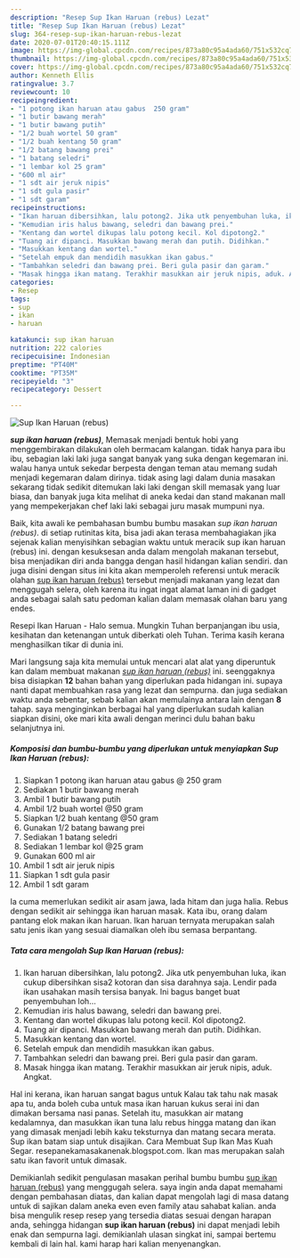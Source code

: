 ```yaml
---
description: "Resep Sup Ikan Haruan (rebus) Lezat"
title: "Resep Sup Ikan Haruan (rebus) Lezat"
slug: 364-resep-sup-ikan-haruan-rebus-lezat
date: 2020-07-01T20:40:15.111Z
image: https://img-global.cpcdn.com/recipes/873a80c95a4ada60/751x532cq70/sup-ikan-haruan-rebus-foto-resep-utama.jpg
thumbnail: https://img-global.cpcdn.com/recipes/873a80c95a4ada60/751x532cq70/sup-ikan-haruan-rebus-foto-resep-utama.jpg
cover: https://img-global.cpcdn.com/recipes/873a80c95a4ada60/751x532cq70/sup-ikan-haruan-rebus-foto-resep-utama.jpg
author: Kenneth Ellis
ratingvalue: 3.7
reviewcount: 10
recipeingredient:
- "1 potong ikan haruan atau gabus  250 gram"
- "1 butir bawang merah"
- "1 butir bawang putih"
- "1/2 buah wortel 50 gram"
- "1/2 buah kentang 50 gram"
- "1/2 batang bawang prei"
- "1 batang seledri"
- "1 lembar kol 25 gram"
- "600 ml air"
- "1 sdt air jeruk nipis"
- "1 sdt gula pasir"
- "1 sdt garam"
recipeinstructions:
- "Ikan haruan dibersihkan, lalu potong2. Jika utk penyembuhan luka, ikan cukup dibersihkan sisa2 kotoran dan sisa darahnya saja. Lendir pada ikan usahakan masih tersisa banyak. Ini bagus banget buat penyembuhan loh..."
- "Kemudian iris halus bawang, seledri dan bawang prei."
- "Kentang dan wortel dikupas lalu potong kecil. Kol dipotong2."
- "Tuang air dipanci. Masukkan bawang merah dan putih. Didihkan."
- "Masukkan kentang dan wortel."
- "Setelah empuk dan mendidih masukkan ikan gabus."
- "Tambahkan seledri dan bawang prei. Beri gula pasir dan garam."
- "Masak hingga ikan matang. Terakhir masukkan air jeruk nipis, aduk. Angkat."
categories:
- Resep
tags:
- sup
- ikan
- haruan

katakunci: sup ikan haruan 
nutrition: 222 calories
recipecuisine: Indonesian
preptime: "PT40M"
cooktime: "PT35M"
recipeyield: "3"
recipecategory: Dessert

---
```



![Sup Ikan Haruan (rebus)](https://img-global.cpcdn.com/recipes/873a80c95a4ada60/751x532cq70/sup-ikan-haruan-rebus-foto-resep-utama.jpg)

<b><i>sup ikan haruan (rebus)</i></b>, Memasak menjadi bentuk hobi yang menggembirakan dilakukan oleh bermacam kalangan. tidak hanya para ibu ibu, sebagian laki laki juga sangat banyak yang suka dengan kegemaran ini. walau hanya untuk sekedar berpesta dengan teman atau memang sudah menjadi kegemaran dalam dirinya. tidak asing lagi dalam dunia masakan sekarang tidak sedikit ditemukan laki laki dengan skill memasak yang luar biasa, dan banyak juga kita melihat di aneka kedai dan stand makanan mall yang mempekerjakan chef laki laki sebagai juru masak mumpuni nya.

Baik, kita awali ke pembahasan bumbu bumbu masakan <i>sup ikan haruan (rebus)</i>. di setiap rutinitas kita, bisa jadi akan terasa membahagiakan jika sejenak kalian menyisihkan sebagian waktu untuk meracik sup ikan haruan (rebus) ini. dengan kesuksesan anda dalam mengolah makanan tersebut, bisa menjadikan diri anda bangga dengan hasil hidangan kalian sendiri. dan juga disini dengan situs ini kita akan memperoleh referensi untuk meracik olahan <u>sup ikan haruan (rebus)</u> tersebut menjadi makanan yang lezat dan menggugah selera, oleh karena itu ingat ingat alamat laman ini di gadget anda sebagai salah satu pedoman kalian dalam memasak olahan baru yang endes.

Resepi Ikan Haruan - Halo semua. Mungkin Tuhan berpanjangan ibu usia, kesihatan dan ketenangan untuk diberkati oleh Tuhan. Terima kasih kerana menghasilkan tikar di dunia ini.


Mari langsung saja kita memulai untuk mencari alat alat yang diperuntuk kan dalam membuat makanan <u><i>sup ikan haruan (rebus)</i></u> ini. seenggaknya bisa disiapkan <b>12</b> bahan bahan yang diperlukan pada hidangan ini. supaya nanti dapat membuahkan rasa yang lezat dan sempurna. dan juga sediakan waktu anda sebentar, sebab kalian akan memulainya antara lain dengan <b>8</b> tahap. saya menginginkan berbagai hal yang diperlukan sudah kalian siapkan disini, oke mari kita awali dengan merinci dulu bahan baku selanjutnya ini.

<!--inarticleads1-->

##### Komposisi dan bumbu-bumbu yang diperlukan untuk menyiapkan Sup Ikan Haruan (rebus):

1. Siapkan 1 potong ikan haruan atau gabus @ 250 gram
1. Sediakan 1 butir bawang merah
1. Ambil 1 butir bawang putih
1. Ambil 1/2 buah wortel @50 gram
1. Siapkan 1/2 buah kentang @50 gram
1. Gunakan 1/2 batang bawang prei
1. Sediakan 1 batang seledri
1. Sediakan 1 lembar kol @25 gram
1. Gunakan 600 ml air
1. Ambil 1 sdt air jeruk nipis
1. Siapkan 1 sdt gula pasir
1. Ambil 1 sdt garam


Ia cuma memerlukan sedikit air asam jawa, lada hitam dan juga halia. Rebus dengan sedikit air sehingga ikan haruan masak. Kata ibu, orang dalam pantang elok makan ikan haruan. Ikan haruan ternyata merupakan salah satu jenis ikan yang sesuai diamalkan oleh ibu semasa berpantang. 

<!--inarticleads2-->

##### Tata cara mengolah Sup Ikan Haruan (rebus):

1. Ikan haruan dibersihkan, lalu potong2. Jika utk penyembuhan luka, ikan cukup dibersihkan sisa2 kotoran dan sisa darahnya saja. Lendir pada ikan usahakan masih tersisa banyak. Ini bagus banget buat penyembuhan loh...
1. Kemudian iris halus bawang, seledri dan bawang prei.
1. Kentang dan wortel dikupas lalu potong kecil. Kol dipotong2.
1. Tuang air dipanci. Masukkan bawang merah dan putih. Didihkan.
1. Masukkan kentang dan wortel.
1. Setelah empuk dan mendidih masukkan ikan gabus.
1. Tambahkan seledri dan bawang prei. Beri gula pasir dan garam.
1. Masak hingga ikan matang. Terakhir masukkan air jeruk nipis, aduk. Angkat.


Hal ini kerana, ikan haruan sangat bagus untuk Kalau tak tahu nak masak apa tu, anda boleh cuba untuk masa ikan haruan kukus serai ini dan dimakan bersama nasi panas. Setelah itu, masukkan air matang kedalamnya, dan masukkan ikan tuna lalu rebus hingga matang dan ikan yang dimasak menjadi lebih kaku teksturnya dan matang secara merata. Sup ikan batam siap untuk disajikan. Cara Membuat Sup Ikan Mas Kuah Segar. resepanekamasakanenak.blogspot.com. Ikan mas merupakan salah satu ikan favorit untuk dimasak. 

Demikianlah sedikit pengulasan masakan perihal bumbu bumbu <u>sup ikan haruan (rebus)</u> yang menggugah selera. saya ingin anda dapat memahami dengan pembahasan diatas, dan kalian dapat mengolah lagi di masa datang untuk di sajikan dalam aneka even even family atau sahabat kalian. anda bisa mengulik resep resep yang tersedia diatas sesuai dengan harapan anda, sehingga hidangan <b>sup ikan haruan (rebus)</b> ini dapat menjadi lebih enak dan sempurna lagi. demikianlah ulasan singkat ini, sampai bertemu kembali di lain hal. kami harap hari kalian menyenangkan.
